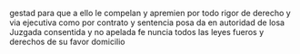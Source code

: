 gestad para que a ello le compelan y apremien por todo rigor
de derecho y via ejecutiva como por contrato y sentencia posa
da en autoridad de losa Juzgada consentida y no apelada fe
nuncia todos las leyes fueros y derechos de su favor domicilio